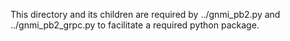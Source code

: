 This directory and its children are required by ../gnmi_pb2.py and ../gnmi_pb2_grpc.py to facilitate a required python package.
